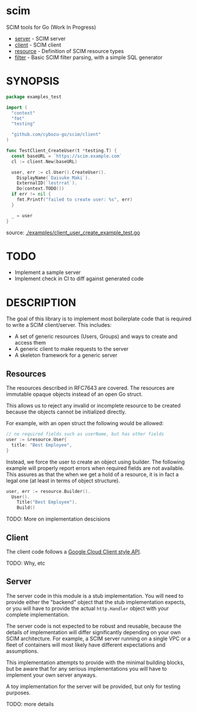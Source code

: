 scim
====

SCIM tools for Go (Work In Progress)

* [server](./server) - SCIM server
* [client](./client) - SCIM client
* [resource](./resource) - Definition of SCIM resource types
* [filter](./filter) - Basic SCIM filter parsing, with a simple SQL generator

# SYNOPSIS

<!-- INCLUDE(./examples/client_user_create_example_test.go) -->
```go
package examples_test

import (
  "context"
  "fmt"
  "testing"

  "github.com/cybozu-go/scim/client"
)

func TestClient_CreateUser(t *testing.T) {
  const baseURL = `https://scim.example.com`
  cl := client.New(baseURL)

  user, err := cl.User().CreateUser().
    DisplayName(`Daisuke Maki`).
    ExternalID(`lestrrat`).
    Do(context.TODO())
  if err != nil {
    fmt.Printf("failed to create user: %s", err)
  }

  _ = user
}
```
source: [./examples/client_user_create_example_test.go](https://github.com/cybozu-go/scim/blob/main/./examples/client_user_create_example_test.go)
<!-- END INCLUDE -->

# TODO

* Implement a sample server
* Implement check in CI to diff against generated code

# DESCRIPTION

The goal of this library is to implement most boilerplate code that is required to write a SCIM client/server.
This includes:

* A set of generic resources (Users, Groups) and ways to create and access them
* A generic client to make requests to the server
* A skeleton framework for a generic server

## Resources

The resources described in RFC7643 are covered. The resources are immutable opaque objects
instead of an open Go struct.

This allows us to reject any invalid or incomplete resource to be created
because the objects cannot be initialized directly.

For example, with an open struct the following would be allowed:

```go
// no required fields such as userName, but has other fields
user := &resource.User{
  title: "Best Employee",
}
```

Instead, we force the user to create an object using builder.
The following example will properly report errors when required
fields are not available. This assures as that the when we get
a hold of a resource, it is in fact a legal one (at least in
terms of object structure).

```go
user, err := resource.Builder().
  User().
    Title("Best Employee").
    Build()
```

TODO: More on implementation descisions

## Client

The client code follows a [Google Cloud Client style API](https://cloud.google.com/go).

TODO: Why, etc

## Server

The server code in this module is a stub implementation. You will need to provide
either the "backend" object that the stub implementation expects, or you will have to
provide the actual `http.Handler` object with your complete implementation.

The server code is not expected to be robust and reusable, because the details of
implementation will differ significantly depending on your own SCIM architecture.
For example, a SCIM server running on a single VPC or a fleet of containers will
most likely have different expectations and assumptions.

This implementation attempts to provide with the minimal building blocks, but
be aware that for any serious implementations you will have to implement your
own server anyways.

A toy implementation for the server will be provided, but only for testing purposes. 

TODO: more details
